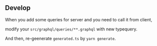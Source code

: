 ## Develop
When you add some queries for server and you need to call it from client, 

modify your `src/graphql/queries/**.graphql` with new typequery.

And then, re-geenerate `generated.ts` by `yarn generate`.
